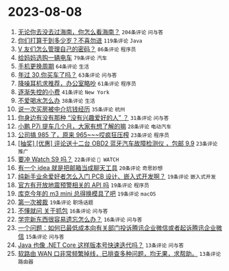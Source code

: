 # 2023-08-08

1. [无论你去没去过海南，你怎么看海南？](https://www.v2ex.com/t/963237) `204条评论` `问与答`
1. [你们打算干到多少岁？不喜勿进](https://www.v2ex.com/t/963275) `119条评论` `Java`
1. [V 友们怎么管理自己的密码？](https://www.v2ex.com/t/963304) `86条评论` `程序员`
1. [给妈妈选购一辆电车](https://www.v2ex.com/t/963239) `79条评论` `汽车`
1. [手机更换周期](https://www.v2ex.com/t/963296) `64条评论` `生活`
1. [年过 30,你买车了吗？](https://www.v2ex.com/t/963258) `63条评论` `问与答`
1. [降噪耳机求推荐，办公室略吵](https://www.v2ex.com/t/963289) `61条评论` `程序员`
1. [逐渐失控的小费](https://www.v2ex.com/t/963313) `41条评论` `New York`
1. [不爱喝水怎么办](https://www.v2ex.com/t/963362) `38条评论` `生活`
1. [说一次买房被中介坑钱经历](https://www.v2ex.com/t/963282) `35条评论` `杭州`
1. [你身边有没有那种 “没有兴趣爱好的人” ？](https://www.v2ex.com/t/963384) `31条评论` `问与答`
1. [小鹏 P7i 提车几个月，大家有想了解的嘛](https://www.v2ex.com/t/963261) `28条评论` `电动汽车`
1. [公司搞 985 了，原来 965~~~哎疯狂压榨](https://www.v2ex.com/t/963341) `23条评论` `程序员`
1. [[抽奖] [优惠] 评论送十二台 OBD2 蓝牙汽车故障检测仪 ，包邮 9.9](https://www.v2ex.com/t/963309) `23条评论` `推广`
1. [要冲 Watch S9 吗？](https://www.v2ex.com/t/963286) `22条评论` ` WATCH`
1. [有一个 idea 就是把邮箱当成聊天工具](https://www.v2ex.com/t/963344) `20条评论` `奇思妙想`
1. [纯新手业余爱好者怎么入门 PCB 设计、嵌入式开发啊？](https://www.v2ex.com/t/963356) `19条评论` `嵌入式开发`
1. [官方有开放地震预警相关的 API 吗](https://www.v2ex.com/t/963300) `19条评论` `程序员`
1. [库克今年的 m3 mini 总得换模具了吧](https://www.v2ex.com/t/963276) `19条评论` `macOS`
1. [第一次被裁](https://www.v2ex.com/t/963263) `19条评论` `职场话题`
1. [不懂就问 关于抓包](https://www.v2ex.com/t/963317) `16条评论` `问与答`
1. [学完新东西很容易遗忘怎么办？](https://www.v2ex.com/t/963284) `16条评论` `问与答`
1. [一个问题：如何已最低成本向有关部门投诉腾讯企业微信或者起诉腾讯企业微信](https://www.v2ex.com/t/963254) `15条评论` `问与答`
1. [Java 也像 .NET Core 这样版本号快速迭代吗？](https://www.v2ex.com/t/963245) `13条评论` `问与答`
1. [软路由 WAN 口非常频繁掉线，已排查多种问题，均无果，求帮助。](https://www.v2ex.com/t/963235) `13条评论` `路由器`
